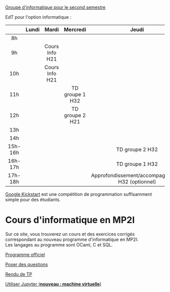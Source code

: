 [Groupe d'informatique pour le second semestre](https://github.com/mp2i-fsm/mp2i-2021/raw/c5123b05901fbf25599460b8c1d689f78006a16c/0_intro/groupe_option_info.pdf)

EdT pour l'option informatique :

|  | Lundi | Mardi | Mercredi | Jeudi | Vendredi |  
|:---:|:---:|:---:|:---:|:---:|:---:|  
| 8h |  |  |  |  |  |  
| 9h |  | Cours Info H21 |  |  |  |  
| 10h |  | Cours Info H21 |  |  |  |  
| 11h |  |  | TD groupe 1 H32 |  | Cours Info H21 |  
| 12h |  |  | TD groupe 2 H21 |  | Cours Info H21 |  
| 13h |  |  |  |  |  |  
| 14h |  |  |  |  |  |  
| 15h-16h |  |  |  | TD groupe 2 H32 |  |  
| 16h-17h |  |  |  | TD groupe 1 H32 |  |
| 17h-18h |  |  |  | Approfondissement/accompagnement H32 (optionnel) |  |

[Google Kickstart](https://codingcompetitions.withgoogle.com/kickstart) est une compétition de programmation suffisamment simple pour des étudiants.

# Cours d'informatique en MP2I

Sur ce site, vous trouverez un cours et des exercices corrigés correspondant au nouveau programme d'informatique en MP2I.  
Les langages au programme sont OCaml, C et SQL.  

[Programme officiel](https://prepas.org/index.php?document=73)

[Poser des questions](https://github.com/mp2i-fsm/mp2i-2021/discussions)

[Rendu de TP](https://mp2i-fsm.github.io/mp2i-2021/0_intro/2_rendu_tp)

[Utiliser Jupyter (**nouveau : machine virtuelle**)](https://mp2i-fsm.github.io/mp2i-2021/0_intro/install)
